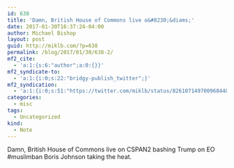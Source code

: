 ```yaml
---
id: 638
title: 'Damn, British House of Commons live o&#8230;&diams;'
date: 2017-01-30T16:37:24-04:00
author: Michael Bishop
layout: post
guid: http://miklb.com/?p=638
permalink: /blog/2017/01/30/638-2/
mf2_cite:
  - 'a:1:{s:6:"author";a:0:{}}'
mf2_syndicate-to:
  - 'a:1:{i:0;s:22:"bridgy-publish_twitter";}'
mf2_syndication:
  - 'a:1:{i:0;s:51:"https://twitter.com/miklb/status/826107149700968448";}'
categories:
  - misc
tags:
  - Uncategorized
kind:
  - Note
---
```

Damn, British House of Commons live on CSPAN2 bashing Trump on EO #muslimban Boris Johnson taking the heat.